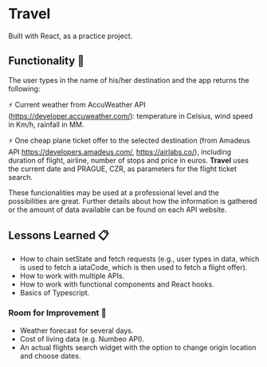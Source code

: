 # Travel

Built with React, as a practice project.

## Functionality 🚀

The user types in the name of his/her destination and the app returns the following: 

⚡️ Current weather from AccuWeather API (https://developer.accuweather.com/): temperature in Celsius, wind speed in Km/h, rainfall in MM.  

⚡️ One cheap plane ticket offer to the selected destination (from Amadeus API https://developers.amadeus.com/, https://airlabs.co/), including duration of flight, airline, number of stops and price in euros. **Travel** uses the current date and PRAGUE, CZR, as parameters for the flight ticket search.

These funcionalities may be used at a professional level and the possibilities are great. Further details about how the information is gathered or the amount of data available can be found on each API website.

## Lessons Learned 📋

* How to chain setState and fetch requests (e.g., user types in data, which is used to fetch a iataCode, which is then used to fetch a flight offer).
* How to work with multiple APIs.
* How to work with functional components and React hooks.
* Basics of Typescript.

### Room for Improvement 🔧

* Weather forecast for several days.
* Cost of living data (e.g. Numbeo API).
* An actual flights search widget with the option to change origin location and choose dates.

